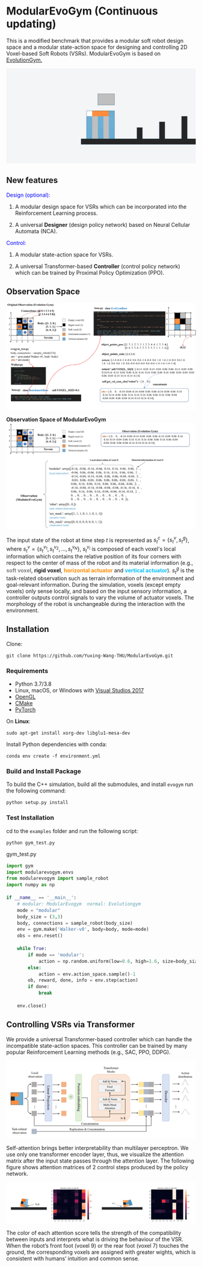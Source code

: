 # ModularEvoGym (Continuous updating)
This is a modified benchmark that provides a modular soft robot design space and a modular state-action space for designing and controlling 2D Voxel-based Soft Robots (VSRs). ModularEvoGym is based on [EvolutionGym.](https://github.com/EvolutionGym/evogym)

![image](https://github.com/Yuxing-Wang-THU/ModularEvoGym/blob/main/thrower.gif)

## New features

<font color=Blue>Design (optional):</font>

1. A modular design space for VSRs which can be incorporated into the Reinforcement Learning process.

2. A universal **Designer** (design policy network) based on Neural Cellular Automata (NCA).

<font color=Blue>Control:</font>

1. A modular state-action space for VSRs.

2. A universal Transformer-based **Controller** (control policy network) which can be trained by Proximal Policy Optimization (PPO).

## Observation Space

![image](evogym.jpg)

**Observation Space of ModularEvoGym**
![image](modular_obs.jpg)

The input state of the robot at time step $t$ is represented as $s_{t}^{c}=\lbrace s_{t}^{v},s_{t}^{g}\rbrace$, where $s_{t}^{v}=\lbrace s_{t}^{v_{1}}, s_{t}^{v_{2}},...,s_{t}^{v_N}\rbrace$, $s_{t}^{v_i}$ is composed of each voxel's local information which contains the relative position of its four corners with respect to the center of mass of the robot and its material information (e.g., <b><font color=Gray>soft voxel</font></b>, <b>rigid voxel</b>, <b><font color=Darkorange>horizontal actuator</font></b> and <b><font color=DeepSkyBlue>vertical actuator</font></b>). $s_{t}^{g}$ is the task-related observation such as terrain information of the environment and goal-relevant information. During the simulation, voxels (except empty voxels) only sense locally, and based on the input sensory information, a controller outputs control signals to vary the volume of actuator voxels. The morphology of the robot is unchangeable during the interaction with the environment.

## Installation
Clone:

```shell
git clone https://github.com/Yuxing-Wang-THU/ModularEvoGym.git
```
### Requirements

* Python 3.7/3.8
* Linux, macOS, or Windows with [Visual Studios 2017](https://visualstudio.microsoft.com/vs/older-downloads/)
* [OpenGL](https://www.opengl.org//)
* [CMake](https://cmake.org/download/)
* [PyTorch](http://pytorch.org/)

<!--- (See [installation instructions](#opengl-installation-on-unix-based-systems) on Unix based systems) --->

On **Linux**:

```shell
sudo apt-get install xorg-dev libglu1-mesa-dev
```

Install Python dependencies with conda:

```shell
conda env create -f environment.yml
```
### Build and Install Package

To build the C++ simulation, build all the submodules, and install `evogym` run the following command:

```shell
python setup.py install
``` 

### Test Installation

cd to the `examples` folder and run the following script:

```shell
python gym_test.py
```
gym_test.py
```python
import gym
import modularevogym.envs
from modularevogym import sample_robot
import numpy as np

if __name__ == '__main__':
    # modular: ModularEvogym  normal: Evolutiongym
    mode = "modular"
    body_size = (3,3)
    body, connections = sample_robot(body_size)
    env = gym.make('Walker-v0', body=body, mode=mode)
    obs = env.reset()

    while True:
        if mode == 'modular':
            action = np.random.uniform(low=0.6, high=1.6, size=body_size[0]*body_size[1])-1
        else:
            action = env.action_space.sample()-1
        ob, reward, done, info = env.step(action)
        if done:
            break

    env.close()
```
## Controlling VSRs via Transformer
We provide a universal Transformer-based controller which can handle the incompatible state-action spaces. This controller can be trained by many popular Reinforcement Learning methods (e.g., SAC, PPO, DDPG).

![image](tf-controller.png)

Self-attention brings better interpretability than multilayer perceptron. We use only one transformer encoder layer, thus, we visualize the attention matrix after the input state passes through the attention layer. The following figure shows attention matrices of 2 control steps produced by the policy network. 

![image](attention.png)

The color of each attention score tells the strength of the compatibility between inputs and interprets what is driving the behaviour of the VSR. When the robot’s front foot (voxel 9) or the rear foot (voxel 7) touches the ground, the corresponding voxels are assigned with greater wights, which is consistent with humans’ intuition and common sense.
